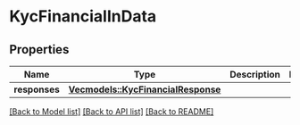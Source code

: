 # KycFinancialInData

## Properties

Name | Type | Description | Notes
------------ | ------------- | ------------- | -------------
**responses** | [**Vec<models::KycFinancialResponse>**](KycFinancialResponse.md) |  | 

[[Back to Model list]](../README.md#documentation-for-models) [[Back to API list]](../README.md#documentation-for-api-endpoints) [[Back to README]](../README.md)


